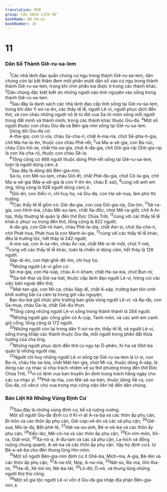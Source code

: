 ```yaml
---
translation: NVB
group: CÁC SÁCH LỊCH-SỬ
bookName: Nê-hê-mi 
bookNumber: 16
---
```


<div class="title"><h1>11</h1><h3>Dân Số Thành Giê-ru-sa-lem </h3></div>
<span class="verse ne_11_1"> <sup>1</sup>Các nhà lãnh đạo quần chúng cư ngụ trong thành Giê-ru-sa-lem, dân chúng còn lại bắt thăm đem một phần mười dân số vào cư ngụ trong thành thánh Giê-ru-sa-lem, trong khi chín phần kia được ở trong các thành khác. </span>
<span class="verse ne_11_2"><sup>2</sup>Dân chúng đặc biệt biết ơn những người nào tình nguyện vào sống trong thành Giê-ru-sa-lem. <br/></span>
<span class="verse ne_11_3"> <sup>3</sup>Sau đây là danh sách các nhà lãnh đạo cấp tỉnh sống tại Giê-ru-sa-lem, trong khi dân Y-sơ-ra-ên, các thầy tế lễ, người Lê-vi, người phục dịch đền thờ, và con cháu những người nô lệ từ đời vua Sa-lô-môn sống mỗi người trong đất mình và thành mình, trong các thành khác thuộc Giu-đa. </span>
<span class="verse ne_11_4"><sup>4</sup>Một số người thuộc con cháu Giu-đa và Bên-gia-min sống tại Giê-ru-sa-lem. <br/> Dòng dõi Giu-đa có: <br/> A-tha-gia, con U-xia, cháu Xa-cha-ri, chắt A-ma-ria, chút Sê-pha-ti-gia, chít Ma-ha-la-ên, thuộc con cháu Phê-rết; </span>
<span class="verse ne_11_5"><sup>5</sup>và Ma-a-xê-gia, con Ba-rúc, cháu Côn-hô-xe, chắt Ha-xa-gia, chút A-đa-gia, chít Giô-gia-ríp (Giô-gia-ríp là con Xa-cha-ri), thuộc con cháu Sê-la. <br/></span>
<span class="verse ne_11_6"> <sup>6</sup>Tổng cộng có 468 người thuộc dòng Phê-rết sống tại Giê-ru-sa-lem, toàn là người dũng cảm.<a data-toggle="tooltip" data-placement="bottom" title="Ctd: người có khả năng chiến đấu">⚓</a><br/></span>
<span class="verse ne_11_7"> <sup>7</sup>Sau đây là dòng dõi Bên-gia-min: <br/> Sa-lu, con Mê-su-lam, cháu Giô-ết, chắt Phê-đa-gia, chút Cô-la-gia, chít Ma-a-xê-gia (Ma-a-xê-gia là con Y-thi-ên, cháu Ê-sai), </span>
<span class="verse ne_11_8"><sup>8</sup>cùng với anh em ông, tổng cộng là 928 người dũng cảm;<a data-toggle="tooltip" data-placement="bottom" title="Nt: sau ông, Gap-bai, Sa-lai và 928 người">⚓</a><br/></span>
<span class="verse ne_11_9"> <sup>9</sup>Giô-ên, con Xiếc-ri, chỉ huy họ, và Giu-đa, con Ha-sê-nua, làm phó thị trưởng. <br/></span>
<span class="verse ne_11_10"> <sup>10</sup>Các thầy tế lễ gồm có: Giê-đa-gia, con của Giô-gia-ríp, Gia-kin, </span>
<span class="verse ne_11_11"><sup>11</sup>Sê-ra-gia, con Hinh-kia, cháu Mê-su-lam, chắt Xa-đốc, chút Mê-ra-giốt, chít A-hi-túp, thầy thượng tế quản lý đền thờ Đức Chúa Trời; </span>
<span class="verse ne_11_12"><sup>12</sup>cùng với các thầy tế lễ khác<a data-toggle="tooltip" data-placement="bottom" title="Nt: cùng với anh em họ">⚓</a> phục vụ trong đền thờ, tổng cộng là 822 người; <br/> A-đa-gia, con Giê-rô-ham, cháu Phê-la-dia, chắt Am-si, chút Xa-cha-ri, chít Phát-hua, Phát-hua là con Manh-ki-gia, </span>
<span class="verse ne_11_13"><sup>13</sup>cùng với các thầy tế lễ khác, đều là trưởng tộc, hết thảy là 242 người; <br/> A-ma-sai, con A-xa-rên, cháu Ác-xai, chắt Mê-si-lê-mốt, chút Y-mê, </span>
<span class="verse ne_11_14"><sup>14</sup>cùng với các thầy tế lễ khác, toàn là chiến sĩ dũng cảm, hết thảy là 128 người. <br/> Xáp-di-ên, con Hạt-ghê-đô-lim, chỉ huy họ. <br/></span>
<span class="verse ne_11_15"> <sup>15</sup>Những người Lê-vi gồm có: <br/> Sê-ma-gia, con Ha-súp, cháu A-ri-kham, chắt Ha-sa-kia, chút Bun-ni; <br/></span>
<span class="verse ne_11_16"> <sup>16</sup>Sa-bê-thai và Giô-xa-bát, thuộc cấp lãnh đạo người Lê-vi, trông coi các việc bên ngoài đền thờ; <br/></span>
<span class="verse ne_11_17"> <sup>17</sup>Mát-tan-gia, con Mi-ca, cháu Xáp-đi, chắt A-sáp, trưởng ban tôn vinh khởi xướng bài ca cảm tạ trong giờ cầu nguyện; <br/> Bạc-bu-kia giữ chức phó trưởng ban giữa vòng người Lê-vi; và Áp-đa, con Sa-mua, cháu Ga-la, chắt Giê-đu-thun. <br/></span>
<span class="verse ne_11_18"> <sup>18</sup>Tổng cộng những người Lê-vi sống trong thành thánh là 284 người. <br/></span>
<span class="verse ne_11_19"> <sup>19</sup>Những người gác cổng gồm có A-cúp, Tanh-môn, và các anh em canh giữ cổng, tổng cộng là 172 người. <br/></span>
<span class="verse ne_11_20"> <sup>20</sup>Những người còn lại trong dân Y-sơ-ra-ên, thầy tế lễ, và người Lê-vi, sống trong khắp các thành thuộc Giu-đa, mỗi người trong phần đất thừa hưởng của cha ông. <br/></span>
<span class="verse ne_11_21"> <sup>21</sup>Những người phục dịch đền thờ cư ngụ tại Ô-phên; Xi-ha và Ghít-ba quản lý những người này. <br/></span>
<span class="verse ne_11_22"> <sup>22</sup>Người chỉ huy những người Lê-vi sống tại Giê-ru-sa-lem là U-xi, con Ba-ni, cháu Ha-sa-bia, chắt Mát-tan-gia, chút Mi-ca, thuộc dòng A-sáp, là dòng các ca nhạc sĩ chịu trách nhiệm về sự thờ phượng trong đền thờ Đức Chúa Trời, </span>
<span class="verse ne_11_23"><sup>23</sup>vì có lệnh vua ban truyền ấn định trọng trách hằng ngày cho các ca nhạc sĩ. </span>
<span class="verse ne_11_24"><sup>24</sup>Phê-ta-hia, con Mê-sê-xa-bên, thuộc dòng Xê-ra, con Giu-đa, cố vấn<a data-toggle="tooltip" data-placement="bottom" title="Nt: ở ngay bên tay vua">⚓</a> cho vua trong mọi công việc liên hệ đến dân chúng. <br/></span>
<div class="title"><h3>Bản Liệt Kê Những Vùng Định Cư </h3></div>
<span class="verse ne_11_25"> <sup>25</sup>Sau đây là những vùng định cư, kể cả ruộng nương. <br/> Một số người Giu-đa định cư ở Ki-ri-át A-ra-ba và các thôn ấp phụ cận, Đi-bôn và các thôn ấp phụ cận, Giê-cáp-xê-ên và các xã phụ cận, </span>
<span class="verse ne_11_26"><sup>26</sup>Giê-sua, Mô-la-đa, Bết-phê-lê, </span>
<span class="verse ne_11_27"><sup>27</sup>Hát-sa-su-anh, Bê-e-sê-ba và các thôn ấy phụ cận, </span>
<span class="verse ne_11_28"><sup>28</sup>Xiếc-lác, Mê-cô-na và các thôn ấp phụ cận, </span>
<span class="verse ne_11_29"><sup>29</sup>En-rim-môn, Xô-ra, Giát-mút, </span>
<span class="verse ne_11_30"><sup>30</sup>Xa-nô-a, A-đu-lam và các xã phụ cận, La-kích và đồng ruộng chung quanh, A-xê-ka và các thôn ấp phụ cận. Vậy họ định cư<a data-toggle="tooltip" data-placement="bottom" title="Nt: họ cắm trại">⚓</a> từ Bê-e-sê-ba cho đến thung lũng Hin-nôm. <br/></span>
<span class="verse ne_11_31"> <sup>31</sup>Một số người Bên-gia-min định cư ở Ghê-ba, Mích-ma, A-gia, Bê-tên và các thôn ấp phụ cận, </span>
<span class="verse ne_11_32"><sup>32</sup>A-na-tốt, Nóp, A-na-nia, </span>
<span class="verse ne_11_33"><sup>33</sup>Nát-so, Ra-ma, Ghi-tha-im, </span>
<span class="verse ne_11_34"><sup>34</sup>Ha-đi, Xê-bô-im, Nê-ba-lát, </span>
<span class="verse ne_11_35"><sup>35</sup>Lô-đơ, Ô-nô, và thung lũng những người thợ thủ công. <br/></span>
<span class="verse ne_11_36"> <sup>36</sup>Một số gia tộc người Lê-vi vốn ở Giu-đa gia nhập địa phận Bên-gia-min.<a data-toggle="tooltip" data-placement="bottom" title="MT: không rõ nghĩa">⚓</a><br/></span>
